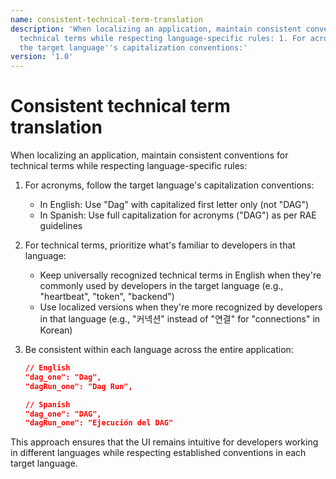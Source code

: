 ```yaml
---
name: consistent-technical-term-translation
description: 'When localizing an application, maintain consistent conventions for
  technical terms while respecting language-specific rules: 1. For acronyms, follow
  the target language''s capitalization conventions:'
version: '1.0'
---
```

# Consistent technical term translation

When localizing an application, maintain consistent conventions for technical terms while respecting language-specific rules:

1. For acronyms, follow the target language's capitalization conventions:
   - In English: Use "Dag" with capitalized first letter only (not "DAG")
   - In Spanish: Use full capitalization for acronyms ("DAG") as per RAE guidelines

2. For technical terms, prioritize what's familiar to developers in that language:
   - Keep universally recognized technical terms in English when they're commonly used by developers in the target language (e.g., "heartbeat", "token", "backend")
   - Use localized versions when they're more recognized by developers in that language (e.g., "커넥션" instead of "연결" for "connections" in Korean)

3. Be consistent within each language across the entire application:
   ```json
   // English
   "dag_one": "Dag",
   "dagRun_one": "Dag Run",
   
   // Spanish
   "dag_one": "DAG",
   "dagRun_one": "Ejecución del DAG"
   ```

This approach ensures that the UI remains intuitive for developers working in different languages while respecting established conventions in each target language.
